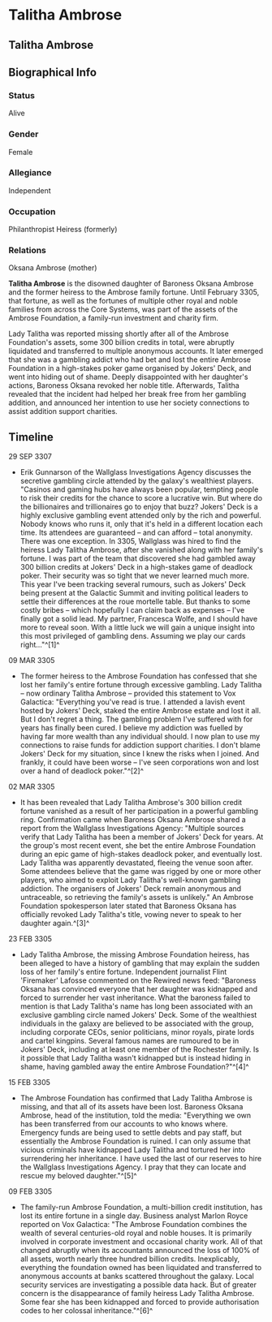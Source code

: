 # Talitha Ambrose
## Talitha Ambrose

		

## Biographical Info

### Status

Alive

### Gender

Female

### Allegiance

Independent

### Occupation

Philanthropist
Heiress (formerly)

### Relations

Oksana Ambrose (mother)

**Talitha Ambrose** is the disowned daughter of Baroness Oksana Ambrose and the former heiress to the Ambrose family fortune. Until February 3305, that fortune, as well as the fortunes of multiple other royal and noble families from across the Core Systems, was part of the assets of the Ambrose Foundation, a family-run investment and charity firm.

Lady Talitha was reported missing shortly after all of the Ambrose Foundation's assets, some 300 billion credits in total, were abruptly liquidated and transferred to multiple anonymous accounts. It later emerged that she was a gambling addict who had bet and lost the entire Ambrose Foundation in a high-stakes poker game organised by Jokers' Deck, and went into hiding out of shame. Deeply disappointed with her daughter's actions, Baroness Oksana revoked her noble title. Afterwards, Talitha revealed that the incident had helped her break free from her gambling addition, and announced her intention to use her society connections to assist addition support charities.

## Timeline

29 SEP 3307

- Erik Gunnarson of the Wallglass Investigations Agency discusses the secretive gambling circle attended by the galaxy's wealthiest players. "Casinos and gaming hubs have always been popular, tempting people to risk their credits for the chance to score a lucrative win. But where do the billionaires and trillionaires go to enjoy that buzz? Jokers' Deck is a highly exclusive gambling event attended only by the rich and powerful. Nobody knows who runs it, only that it's held in a different location each time. Its attendees are guaranteed – and can afford – total anonymity. There was one exception. In 3305, Wallglass was hired to find the heiress Lady Talitha Ambrose, after she vanished along with her family's fortune. I was part of the team that discovered she had gambled away 300 billion credits at Jokers' Deck in a high-stakes game of deadlock poker. Their security was so tight that we never learned much more. This year I've been tracking several rumours, such as Jokers' Deck being present at the Galactic Summit and inviting political leaders to settle their differences at the roue mortelle table. But thanks to some costly bribes – which hopefully I can claim back as expenses – I've finally got a solid lead. My partner, Francesca Wolfe, and I should have more to reveal soon. With a little luck we will gain a unique insight into this most privileged of gambling dens. Assuming we play our cards right..."^[1]^

09 MAR 3305

- The former heiress to the Ambrose Foundation has confessed that she lost her family's entire fortune through excessive gambling. Lady Talitha – now ordinary Talitha Ambrose – provided this statement to Vox Galactica: "Everything you've read is true. I attended a lavish event hosted by Jokers' Deck, staked the entire Ambrose estate and lost it all. But I don't regret a thing. The gambling problem I've suffered with for years has finally been cured. I believe my addiction was fuelled by having far more wealth than any individual should. I now plan to use my connections to raise funds for addiction support charities. I don't blame Jokers' Deck for my situation, since I knew the risks when I joined. And frankly, it could have been worse – I've seen corporations won and lost over a hand of deadlock poker."^[2]^

02 MAR 3305

- It has been revealed that Lady Talitha Ambrose's 300 billion credit fortune vanished as a result of her participation in a powerful gambling ring. Confirmation came when Baroness Oksana Ambrose shared a report from the Wallglass Investigations Agency: "Multiple sources verify that Lady Talitha has been a member of Jokers' Deck for years. At the group's most recent event, she bet the entire Ambrose Foundation during an epic game of high-stakes deadlock poker, and eventually lost. Lady Talitha was apparently devastated, fleeing the venue soon after. Some attendees believe that the game was rigged by one or more other players, who aimed to exploit Lady Talitha's well-known gambling addiction. The organisers of Jokers' Deck remain anonymous and untraceable, so retrieving the family's assets is unlikely." An Ambrose Foundation spokesperson later stated that Baroness Oksana has officially revoked Lady Talitha's title, vowing never to speak to her daughter again.^[3]^

23 FEB 3305

- Lady Talitha Ambrose, the missing Ambrose Foundation heiress, has been alleged to have a history of gambling that may explain the sudden loss of her family's entire fortune. Independent journalist Flint 'Firemaker' Lafosse commented on the Rewired news feed: "Baroness Oksana has convinced everyone that her daughter was kidnapped and forced to surrender her vast inheritance. What the baroness failed to mention is that Lady Talitha's name has long been associated with an exclusive gambling circle named Jokers' Deck. Some of the wealthiest individuals in the galaxy are believed to be associated with the group, including corporate CEOs, senior politicians, minor royals, pirate lords and cartel kingpins. Several famous names are rumoured to be in Jokers' Deck, including at least one member of the Rochester family. Is it possible that Lady Talitha wasn't kidnapped but is instead hiding in shame, having gambled away the entire Ambrose Foundation?"^[4]^

15 FEB 3305

- The Ambrose Foundation has confirmed that Lady Talitha Ambrose is missing, and that all of its assets have been lost. Baroness Oksana Ambrose, head of the institution, told the media: "Everything we own has been transferred from our accounts to who knows where. Emergency funds are being used to settle debts and pay staff, but essentially the Ambrose Foundation is ruined. I can only assume that vicious criminals have kidnapped Lady Talitha and tortured her into surrendering her inheritance. I have used the last of our reserves to hire the Wallglass Investigations Agency. I pray that they can locate and rescue my beloved daughter."^[5]^

09 FEB 3305

- The family-run Ambrose Foundation, a multi-billion credit institution, has lost its entire fortune in a single day. Business analyst Marlon Royce reported on Vox Galactica: "The Ambrose Foundation combines the wealth of several centuries-old royal and noble houses. It is primarily involved in corporate investment and occasional charity work. All of that changed abruptly when its accountants announced the loss of 100% of all assets, worth nearly three hundred billion credits. Inexplicably, everything the foundation owned has been liquidated and transferred to anonymous accounts at banks scattered throughout the galaxy. Local security services are investigating a possible data hack. But of greater concern is the disappearance of family heiress Lady Talitha Ambrose. Some fear she has been kidnapped and forced to provide authorisation codes to her colossal inheritance."^[6]^
